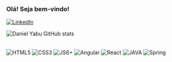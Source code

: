 ### Olá! Seja bem-vindo!



[![LinkedIn](https://img.shields.io/badge/LinkedIn-0077B5?style=for-the-badge&logo=linkedin&logoColor=white)](https://www.linkedin.com/in/daniel-yabu-b636a1240/)



![Daniel Yabu GitHub stats](https://github-readme-stats.vercel.app/api?username=danyabu21&show_icons=true&theme=tokyonight)



<div style="display: inline_block"><br/>
	<img align="center" src="https://img.shields.io/badge/HTML5-E34F26?style=for-the-badge&logo=html5&logoColor=white" alt="HTML5"/>
	<img align="center" src="https://img.shields.io/badge/CSS3-1572B6?style=for-the-badge&logo=css3&logoColor=white" alt="CSS3"/>
	<img align="center" src="https://img.shields.io/badge/JavaScript-F7DF1E?style=for-the-badge&logo=javascript&logoColor=black" alt="JS6+"/>
	<img align="center" src="https://img.shields.io/badge/Angular-DD0031?style=for-the-badge&logo=angular&logoColor=white" alt="Angular"/>
	<img align="center" src="https://img.shields.io/badge/React-20232A?style=for-the-badge&logo=react&logoColor=61DAFB" alt="React"/>
	<img align="center" src="https://img.shields.io/badge/Java-ED8B00?style=for-the-badge&logo=java&logoColor=white" alt="JAVA"/>
	<img align="center" src="https://img.shields.io/badge/Spring-6DB33F?style=for-the-badge&logo=spring&logoColor=white" alt="Spring"/>
</div>

